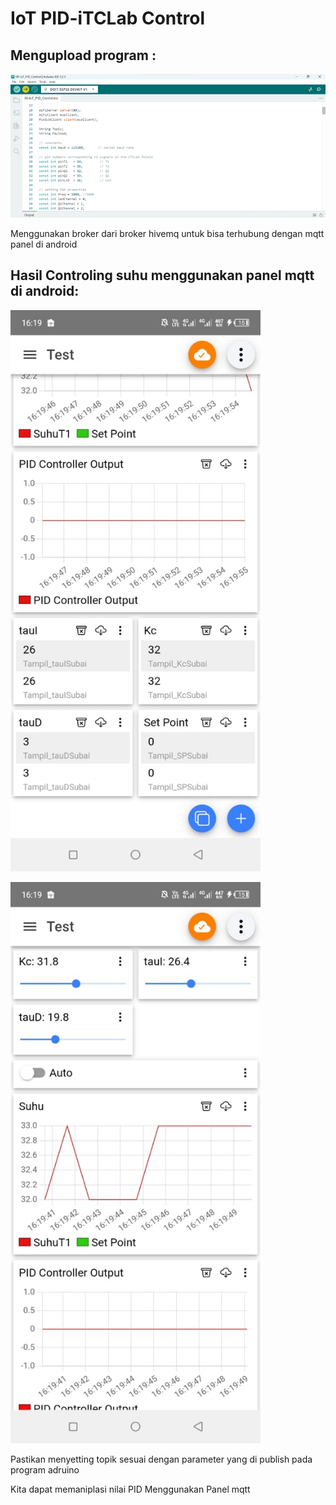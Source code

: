 
# IoT PID-iTCLab Control

## Mengupload program  :

<p>
  <img src="https://github.com/subaaaiii/Mikrokontroller/blob/main/IoT%20PID-iTCLab%20Control/program.png" alt="" class="img-responsive" width="700">
</p>
<p>Menggunakan broker dari broker hivemq untuk bisa terhubung dengan mqtt panel di android</p>

## Hasil Controling suhu menggunakan panel mqtt di android:

<p>
  <img src="https://github.com/subaaaiii/Mikrokontroller/blob/main/IoT%20PID-iTCLab%20Control/panel.jpg" alt="" class="img-responsive" width="400">
</p>
<p>
  <img src="https://github.com/subaaaiii/Mikrokontroller/blob/main/IoT%20PID-iTCLab%20Control/panel2.jpg" alt="" class="img-responsive" width="400">
</p
<p>Pastikan menyetting topik sesuai dengan parameter yang di publish pada program adruino</p>
<p>Kita dapat memaniplasi nilai PID Menggunakan Panel mqtt</p>




